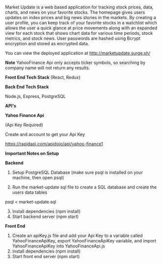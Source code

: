 Market Update is a web based application for tracking stock prices, data, charts, and news on your favorite stocks. The homepage gives users updates on index prices and big news stories in the markets. By creating a user profile, you can keep track of your favorite stocks in a watchlist which allows the user a quick glance at price movements along with an expanded view for each stock that shows chart data for various time periods, stock metrics, and stock news. User passwords are hashed using Bcrypt encryption and stored as encrypted data.

You can view the deployed application at 
<http://marketupdate.surge.sh/>

**Note**
YahooFinance Api only accepts ticker symbols, so searching by company name will not return any results.


**Front End Tech Stack**
(React, Redux)

**Back End Tech Stack**

Node.js, Express, PostgreSQL

**API's**

**Yahoo Finance Api**

(Api Key Required)

Create and account to get your Api Key

<https://rapidapi.com/apidojo/api/yahoo-finance1>


**Important Notes on Setup**

 **Backend**
 
1. Setup PostgreSQL Database (make sure psql is installed on your machine, then open psql) 

2. Run the market-update sql file to create a SQL database and create the users data tables

 psql < market-update.sql
 
3. Install dependencies (npm install)
4. Start backend server (npm start)

**Front End**

1. Create an apiKey.js file and add your Api Key to a variable called YahooFinanceApiKey, export YahooFinanceApiKey variable, and import YahooFinanceApiKey into YahooFinanceApi.js 
1. Install dependencies (npm install)
2. Start front end server (npm start)



